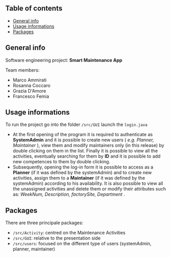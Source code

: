 ## Table of contents
* [General info](#general-info)
* [Usage informations](#usage-informations)
* [Packages](#packages)
## General info
Software engineering project: **Smart Maintenance App**

Team members:
* Marco Ammirati
* Rosanna Coccaro
* Grazia D'Amore
* Francesco Femia

## Usage informations
To run the project go into the folder `/src/GUI` launch the `login.java` 
* At the first opening of the program it is required to authenticate as **SystemAdmin** and it is possible to create new users ( *e.g. Planner, Maintainer* ), view them and modify maintainers only (in this release) by double clicking on them in the list. Finally it is possible to view all the activities, eventually searching for them by **ID** and it is possible to add new competences to them by double clicking.
* Subsequently, opening the log-in form it is possible to access as a **Planner** (if it was defined by the systemAdmin) and to create new activities, assign them to a **Maintainer** (if it was defined by the systemAdmin) according to his availability. It is also possible to view all the unassigned activities and delete them or modify their attributes such as: *WeekNum, Description, factorySite, Department* .
## Packages
There are three principale packages:
* `/src/Activity`: centred on the Maintenance Activities
* `/src/GUI`: relative to the presentation side
* `/src/users`: focused on the different type of users (systemAdmin, planner, maintainer)
